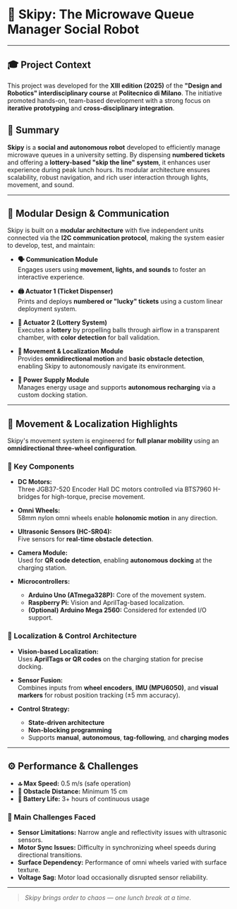 # 🤖 Skipy: The Microwave Queue Manager Social Robot
---

## 🎓 Project Context

This project was developed for the **XIII edition (2025)** of the **"Design and Robotics" interdisciplinary course** at **Politecnico di Milano**. The initiative promoted hands-on, team-based development with a strong focus on **iterative prototyping** and **cross-disciplinary integration**.

## 📌 Summary

**Skipy** is a **social and autonomous robot** developed to efficiently manage microwave queues in a university setting. By dispensing **numbered tickets** and offering a **lottery-based "skip the line" system**, it enhances user experience during peak lunch hours. Its modular architecture ensures scalability, robust navigation, and rich user interaction through lights, movement, and sound.

---

## 🧩 Modular Design & Communication

Skipy is built on a **modular architecture** with five independent units connected via the **I2C communication protocol**, making the system easier to develop, test, and maintain:

- **🗣️ Communication Module**  
  Engages users using **movement, lights, and sounds** to foster an interactive experience.

- **🖨️ Actuator 1 (Ticket Dispenser)**  
  Prints and deploys **numbered or "lucky" tickets** using a custom linear deployment system.

- **🎱 Actuator 2 (Lottery System)**  
  Executes a **lottery** by propelling balls through airflow in a transparent chamber, with **color detection** for ball validation.

- **🧭 Movement & Localization Module**  
  Provides **omnidirectional motion** and **basic obstacle detection**, enabling Skipy to autonomously navigate its environment.

- **🔋 Power Supply Module**  
  Manages energy usage and supports **autonomous recharging** via a custom docking station.

---

## 🧠 Movement & Localization Highlights

Skipy's movement system is engineered for **full planar mobility** using an **omnidirectional three-wheel configuration**.

### 🔧 Key Components

- **DC Motors:**  
  Three JGB37-520 Encoder Hall DC motors controlled via BTS7960 H-bridges for high-torque, precise movement.

- **Omni Wheels:**  
  58mm nylon omni wheels enable **holonomic motion** in any direction.

- **Ultrasonic Sensors (HC-SR04):**  
  Five sensors for **real-time obstacle detection**.

- **Camera Module:**  
  Used for **QR code detection**, enabling **autonomous docking** at the charging station.

- **Microcontrollers:**  
  - **Arduino Uno (ATmega328P):** Core of the movement system.  
  - **Raspberry Pi:** Vision and AprilTag-based localization.  
  - **(Optional) Arduino Mega 2560:** Considered for extended I/O support.

### 📍 Localization & Control Architecture

- **Vision-based Localization:**  
  Uses **AprilTags or QR codes** on the charging station for precise docking.

- **Sensor Fusion:**  
  Combines inputs from **wheel encoders**, **IMU (MPU6050)**, and **visual markers** for robust position tracking (±5 mm accuracy).

- **Control Strategy:**  
  - **State-driven architecture**  
  - **Non-blocking programming**  
  - Supports **manual**, **autonomous**, **tag-following**, and **charging modes**

---

## ⚙️ Performance & Challenges

- **🔝 Max Speed:** 0.5 m/s (safe operation)
- **📏 Obstacle Distance:** Minimum 15 cm
- **🔋 Battery Life:** 3+ hours of continuous usage

### 🧪 Main Challenges Faced

- **Sensor Limitations:** Narrow angle and reflectivity issues with ultrasonic sensors.
- **Motor Sync Issues:** Difficulty in synchronizing wheel speeds during directional transitions.
- **Surface Dependency:** Performance of omni wheels varied with surface texture.
- **Voltage Sag:** Motor load occasionally disrupted sensor reliability.

---

> _Skipy brings order to chaos — one lunch break at a time._

